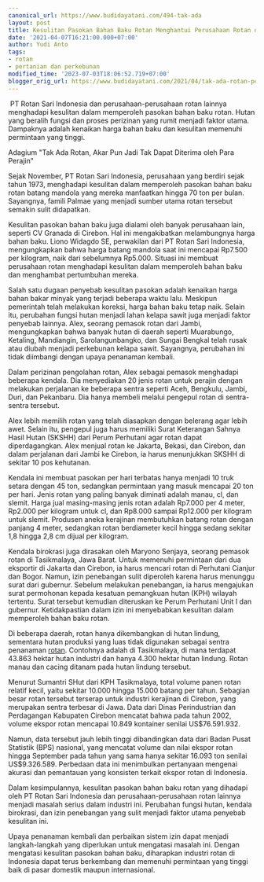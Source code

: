 ```yaml
---
canonical_url: https://www.budidayatani.com/494-tak-ada
layout: post
title: Kesulitan Pasokan Bahan Baku Rotan Menghantui Perusahaan Rotan di Indonesia
date: '2021-04-07T16:21:00.000+07:00'
author: Yudi Anto
tags:
- rotan
- pertanian dan perkebunan
modified_time: '2023-07-03T18:06:52.719+07:00'
blogger_orig_url: https://www.budidayatani.com/2021/04/tak-ada-rotan-perajin-pun-menjerit.html
---
```


<p>&nbsp;PT Rotan Sari Indonesia dan perusahaan-perusahaan rotan lainnya menghadapi kesulitan dalam memperoleh pasokan bahan baku rotan. Hutan yang beralih fungsi dan proses perizinan yang rumit menjadi faktor utama. Dampaknya adalah kenaikan harga bahan baku dan kesulitan memenuhi permintaan yang tinggi.</p><p>Adagium "Tak Ada Rotan, Akar Pun Jadi Tak Dapat Diterima oleh Para Perajin"</p><p>Sejak November, PT Rotan Sari Indonesia, perusahaan yang berdiri sejak tahun 1973, menghadapi kesulitan dalam memperoleh pasokan bahan baku rotan batang mandola yang mereka manfaatkan hingga 70 ton per bulan. Sayangnya, famili Palmae yang menjadi sumber utama rotan tersebut semakin sulit didapatkan.</p><p>Kesulitan pasokan bahan baku juga dialami oleh banyak perusahaan lain, seperti CV Granada di Cirebon. Hal ini mengakibatkan melambungnya harga bahan baku. Liono Widagdo SE, perwakilan dari PT Rotan Sari Indonesia, mengungkapkan bahwa harga batang mandola saat ini mencapai Rp7.500 per kilogram, naik dari sebelumnya Rp5.000. Situasi ini membuat perusahaan rotan menghadapi kesulitan dalam memperoleh bahan baku dan menghambat pertumbuhan mereka.</p><p>Salah satu dugaan penyebab kesulitan pasokan adalah kenaikan harga bahan bakar minyak yang terjadi beberapa waktu lalu. Meskipun pemerintah telah melakukan koreksi, harga bahan baku tetap naik. Selain itu, perubahan fungsi hutan menjadi lahan kelapa sawit juga menjadi faktor penyebab lainnya. Alex, seorang pemasok rotan dari Jambi, mengungkapkan bahwa banyak hutan di daerah seperti Muarabungo, Ketaling, Mandiangin, Sarolangunbangko, dan Sungai Bengkal telah rusak atau diubah menjadi perkebunan kelapa sawit. Sayangnya, perubahan ini tidak diimbangi dengan upaya penanaman kembali.</p><p>Dalam perizinan pengolahan rotan, Alex sebagai pemasok menghadapi beberapa kendala. Dia menyediakan 20 jenis rotan untuk perajin dengan melakukan perjalanan ke beberapa sentra seperti Aceh, Bengkulu, Jambi, Duri, dan Pekanbaru. Dia hanya membeli melalui pengepul rotan di sentra-sentra tersebut.</p><p>Alex lebih memilih rotan yang telah diasapkan dengan belerang agar lebih awet. Selain itu, pengepul juga harus memiliki Surat Keterangan Sahnya Hasil Hutan (SKSHH) dari Perum Perhutani agar rotan dapat diperdagangkan. Alex menjual rotan ke Jakarta, Bekasi, dan Cirebon, dan dalam perjalanan dari Jambi ke Cirebon, ia harus menunjukkan SKSHH di sekitar 10 pos kehutanan.</p><p>Kendala ini membuat pasokan per hari terbatas hanya menjadi 10 truk setara dengan 45 ton, sedangkan permintaan yang masuk mencapai 20 ton per hari. Jenis rotan yang paling banyak diminati adalah manau, cl, dan slemit. Harga jual masing-masing jenis rotan adalah Rp7.000 per 4 meter, Rp2.000 per kilogram untuk cl, dan Rp8.000 sampai Rp12.000 per kilogram untuk slemit. Produsen aneka kerajinan membutuhkan batang rotan dengan panjang 4 meter, sedangkan rotan berdiameter kecil hingga sedang sekitar 1,8 hingga 2,8 cm dijual per kilogram.</p><p>Kendala birokrasi juga dirasakan oleh Maryono Senjaya, seorang pemasok rotan di Tasikmalaya, Jawa Barat. Untuk memenuhi permintaan dari dua eksportir di Jakarta dan Cirebon, ia harus mencari rotan di Perhutani Cianjur dan Bogor. Namun, izin penebangan sulit diperoleh karena harus menunggu surat dari gubernur. Sebelum melakukan penebangan, ia harus mengajukan surat permohonan kepada kesatuan pemangkuan hutan (KPH) wilayah tertentu. Surat tersebut kemudian diteruskan ke Perum Perhutani Unit I dan gubernur. Ketidakpastian dalam izin ini menyebabkan kesulitan dalam memperoleh bahan baku rotan.</p><p>Di beberapa daerah, rotan hanya dikembangkan di hutan lindung, sementara hutan produksi yang luas tidak digunakan sebagai sentra penanaman <a href="https://www.budidayatani.com/search/label/rotan">rotan</a>. Contohnya adalah di Tasikmalaya, di mana terdapat 43.863 hektar hutan industri dan hanya 4.300 hektar hutan lindung. Rotan manau dan cacing ditanam pada hutan lindung tersebut.</p><p>Menurut Sumantri SHut dari KPH Tasikmalaya, total volume panen rotan relatif kecil, yaitu sekitar 10.000 hingga 15.000 batang per tahun. Sebagian besar rotan tersebut terserap untuk industri kerajinan di Cirebon, yang merupakan sentra terbesar di Jawa. Data dari Dinas Perindustrian dan Perdagangan Kabupaten Cirebon mencatat bahwa pada tahun 2002, volume ekspor rotan mencapai 10.849 kontainer senilai US$76.591.932.</p><p>Namun, data tersebut jauh lebih tinggi dibandingkan data dari Badan Pusat Statistik (BPS) nasional, yang mencatat volume dan nilai ekspor rotan hingga September pada tahun yang sama hanya sekitar 16.093 ton senilai US$9.326.589. Perbedaan data ini menimbulkan pertanyaan mengenai akurasi dan pemantauan yang konsisten terkait ekspor rotan di Indonesia.</p><p>Dalam kesimpulannya, kesulitan pasokan bahan baku rotan yang dihadapi oleh PT Rotan Sari Indonesia dan perusahaan-perusahaan rotan lainnya menjadi masalah serius dalam industri ini. Perubahan fungsi hutan, kendala birokrasi, dan izin penebangan yang sulit menjadi faktor utama penyebab kesulitan ini.</p><p>Upaya penanaman kembali dan perbaikan sistem izin dapat menjadi langkah-langkah yang diperlukan untuk mengatasi masalah ini. Dengan mengatasi kesulitan pasokan bahan baku, diharapkan industri rotan di Indonesia dapat terus berkembang dan memenuhi permintaan yang tinggi baik di pasar domestik maupun internasional.</p>